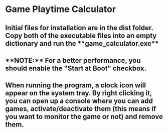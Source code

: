 <h1>Game Playtime Calculator</h1>
<h2>Initial files for installation are in the dist folder. Copy both of the executable files into an empty dictionary and run the **game_calculator.exe**</h2>
<h2>**NOTE:** For a better performance, you should enable the "Start at Boot" checkbox.</h2>
<h2>When running the program, a clock icon will appear on the system tray. By right clicking it, you can open up a console where you can add games, activate/deactivate them (this means if you want to monitor the game or not) and remove them.</h2>
